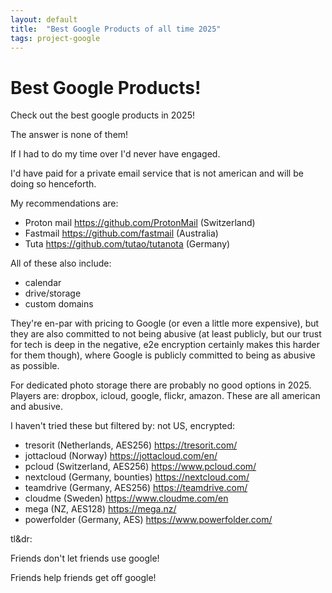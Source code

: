 ```yaml
---
layout: default
title:  "Best Google Products of all time 2025"
tags: project-google
---
```


# Best Google Products!

Check out the best google products in 2025!

The answer is none of them!

If I had to do my time over I'd never have engaged.

I'd have paid for a private email service that is not american and will be doing so henceforth.

My recommendations are:

* Proton mail https://github.com/ProtonMail (Switzerland)
* Fastmail https://github.com/fastmail (Australia)
* Tuta https://github.com/tutao/tutanota (Germany)

All of these also include:

* calendar
* drive/storage
* custom domains

They're en-par with pricing to Google (or even a little more expensive), but they are also committed to not being abusive (at least publicly, but our trust for tech is deep in the negative, e2e encryption certainly makes this harder for them though), where Google is publicly committed to being as abusive as possible.

For dedicated photo storage there are probably no good options in 2025. Players are: dropbox, icloud, google, flickr, amazon. These are all american and abusive. 

I haven't tried these but filtered by: not US, encrypted:

* tresorit (Netherlands, AES256) https://tresorit.com/
* jottacloud (Norway) https://jottacloud.com/en/
* pcloud (Switzerland, AES256) https://www.pcloud.com/
* nextcloud (Germany, bounties) https://nextcloud.com/
* teamdrive (Germany, AES256) https://teamdrive.com/
* cloudme (Sweden) https://www.cloudme.com/en
* mega (NZ, AES128) https://mega.nz/
* powerfolder (Germany, AES) https://www.powerfolder.com/


tl&dr: 

Friends don't let friends use google!

Friends help friends get off google!
